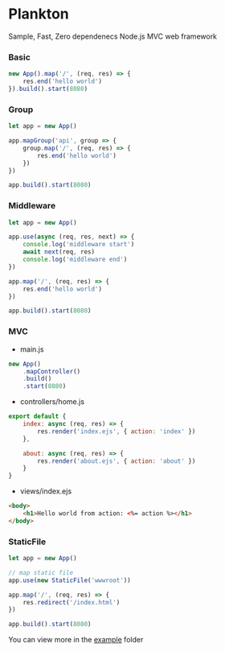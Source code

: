 # Plankton

Sample, Fast, Zero dependenecs Node.js MVC web framework

### Basic

```javascript
new App().map('/', (req, res) => {
    res.end('hello world')
}).build().start(8080)
```

### Group

```javascript
let app = new App()

app.mapGroup('api', group => {
    group.map('/', (req, res) => {
        res.end('hello world')
    })
})

app.build().start(8080)
```

### Middleware

```javascript
let app = new App()

app.use(async (req, res, next) => {
    console.log('middleware start')
    await next(req, res)
    console.log('middleware end')
})

app.map('/', (req, res) => {
    res.end('hello world')
})

app.build().start(8080)
```

### MVC

- main.js
```javascript
new App()
    .mapController()
    .build()
    .start(8080)
```

- controllers/home.js
```javascript
export default {
    index: async (req, res) => {
        res.render('index.ejs', { action: 'index' })
    },

    about: async (req, res) => {
        res.render('about.ejs', { action: 'about' })
    }
}
```

- views/index.ejs
```html
<body>
    <h1>Hello world from action: <%= action %></h1>
</body>
```

### StaticFile

```javascript
let app = new App()

// map static file
app.use(new StaticFile('wwwroot'))

app.map('/', (req, res) => {
    res.redirect('/index.html')
})

app.build().start(8080)
```

You can view more in the [example](https://github.com/lixinyang123/Plankton/tree/main/example) folder
